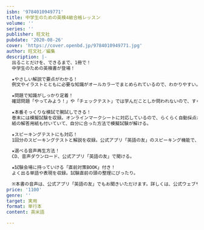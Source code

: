 ```yaml
---
isbn: '9784010949771'
title: 中学生のための英検4級合格レッスン
volume: ''
series: ''
publisher: 旺文社
pubdate: '2020-08-26'
cover: 'https://cover.openbd.jp/9784010949771.jpg'
author: 旺文社／編集
description: |-
  出ることだけを、できるまで、1冊で！
  中学生のための英検書が登場！

  ★やさしい解説で要点がわかる！
  例文やイラストとともに必要な知識がオールカラーでまとめられているので、わかりやすい。

  ★問題で知識がしっかり定着！
  確認問題「やってみよう！」や「チェックテスト」では学んだことしか問われないので、すらすら解ける。

  ★本番そっくりな模試で腕試しできる！
  巻末には模擬試験を収録。オンラインマークシートに対応しているので、らくらく自動採点ができて正答率がパッとわかる。
  紙の解答用紙も付いていて、自分に合った方法で模擬試験が解ける。

  ★スピーキングテストにも対応！
  1回分のスピーキングテストと解説を収録。公式アプリ「英語の友」のスピーキング機能で、発音判定が体験できる。

  ★選べる音声再生方法！
  CD、音声ダウンロード、公式アプリ「英語の友」で聞ける。

  ★試験会場に持っていける「直前対策BOOK」付き！
  よく出る単語や表現を収録。試験直前の頭の整理にぴったり。

  ※本書の音声は、公式アプリ「英語の友」でもお聞きいただけます。詳しくは、公式ウェブサイト（https://eigonotomo.com/）をご覧ください。
price: '1100'
genre: ''
target: 実用
format: 単行本
content: 英米語

---
```

